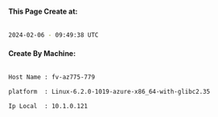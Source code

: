 
   
#### This Page Create at:

```bash

2024-02-06 - 09:49:38 UTC

```

#### Create By Machine:

```bash

Host Name : fv-az775-779

platform  : Linux-6.2.0-1019-azure-x86_64-with-glibc2.35

Ip Local  : 10.1.0.121

```

